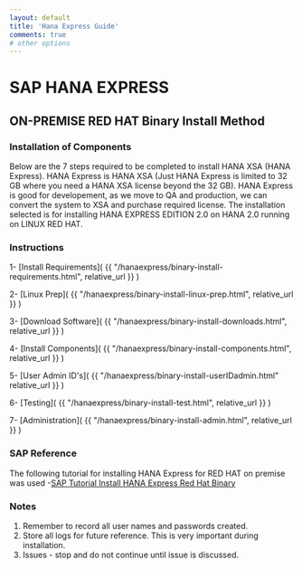 ```yaml
---
layout: default
title: 'Hana Express Guide'
comments: true
# other options
---
```


# SAP HANA EXPRESS
## ON-PREMISE RED HAT Binary Install Method

### Installation of Components
Below are the 7 steps required to be completed to install HANA XSA (HANA Express).
HANA Express is HANA XSA (Just HANA Express is limited to 32 GB where you need a HANA XSA license beyond the 32 GB).
HANA Express is good for developement, as we move to QA and production, we can convert the system to XSA and purchase required license.
The installation selected is for installing HANA EXPRESS EDITION 2.0 on HANA 2.0 running on LINUX RED HAT.

### Instructions

1- [Install Requirements]( {{ "/hanaexpress/binary-install-requirements.html", relative_url }} )

2- [Linux Prep]( {{ "/hanaexpress/binary-install-linux-prep.html", relative_url }} )

3- [Download Software]( {{ "/hanaexpress/binary-install-downloads.html", relative_url }} )

4- [Install Components]( {{ "/hanaexpress/binary-install-components.html", relative_url }} )

5- [User Admin ID's]( {{ "/hanaexpress/binary-install-userIDadmin.html" relative_url }} )

6- [Testing]( {{ "/hanaexpress/binary-install-test.html", relative_url }} )

7- [Administration]( {{ "/hanaexpress/binary-install-admin.html", relative_url }} )


### SAP Reference
The following tutorial for installing HANA Express for RED HAT on premise was used -[SAP Tutorial Install HANA Express Red Hat Binary](https://www.sap.com/developer/tutorials/hxe-rhel-server-apps-local.html)


### Notes

1.  Remember to record all user names and passwords created.
2.  Store all logs for future reference.  This is very important during installation.
3.  Issues - stop and do not continue until issue is discussed.
